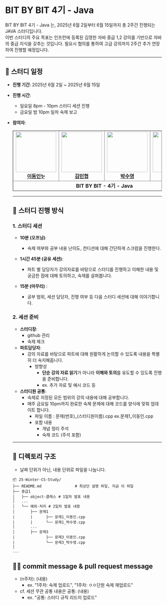 # BIT BY BIT 4기 - Java

BIT BY BIT 4기 - Java 는,
2025년 6월 2일부터 6월 15일까지 총 2주간 진행되는 JAVA 스터디입니다.  
이번 스터디의 주요 목표는 인프런에 등록된 김영한 자바 중급 1,2 강의를 기반으로 자바의 중급 지식을 갖추는 것입니다.
필요시 협의를 통하여 고급 강의까지 2주간 추가 연장하여 진행할 예정입니다.

---

## 📅 스터디 일정

- **진행 기간**: 2025년 6월 2일 ~ 2025년 6월 15일
- **진행 시간**: 
  - 일요일 8pm - 10pm 스터디 세션 진행
  - 금요일 밤 10pm 일차 숙제 보고 
- **참여자**:
  <table style="border: 0.5px solid gray; width: 100%; border-collapse: collapse; text-align: center;">
  <tr>
    <td style="border: 0.5px solid gray;">
      <a href="https://github.com/donginLee">
        <img src="https://avatars.githubusercontent.com/donginLee" width="130px;" alt="">
        <br><b>이동인✨</b>
      </a>
    </td>
    <td style="border: 0.5px solid gray;">
      <a href="https://github.com/gbgreenbravo">
        <img src="https://avatars.githubusercontent.com/gbgreenbravo" width="130px;" alt="">
        <br><b>김민협</b>
      </a>
              <td style="border: 0.5px solid gray;">
      <a href="[https://github.com/qkrtudwkd](https://github.com/qkrtudwkd)">
        <img src="https://avatars.githubusercontent.com/qkrtudwkd" width="130px;" alt="">
        <br><b>박수영</b>
      </a>
    </td>
    </td>
        <td style="border: 0.5px solid gray;">
      <a href="https://github.com/bty41673662">
        <img src="https://avatars.githubusercontent.com/bty41673662" width="130px;" alt="">
        <br><b>배태용</b>
      </a>
    </td>
    
  </tr>
  <tr>
    <td colspan="4" style="border: 0.5px solid gray;"><b>BIT BY BIT - 4기 - Java </b></td>
  </tr>
</table>


---

## 📝 스터디 진행 방식

### 1. 스터디 세션
- **10분 (오프닝)**:
  - 숙제 여부와 공부 내용 난이도, 컨디션에 대해 간단하게 스크럼을 진행한다.
    
- **1시간 45분 (공유 세션)**:
  - 파트 별 담당자가 강의자료를 바탕으로 스터디를 진행하고 이해한 내용 및 궁금한 점에 대해 토의하고, 숙제를 살펴봅니다.  
    
- **15분 (마무리)** :
  - 공부 범위, 세션 담당자, 진행 여부 등 다음 스터디 세션에 대해 이야기합니다.   
  
### 2. 세션 준비
- **스터디장**:
  - github 관리
  - 숙제 체크
- **파트담당자**:  
  - 강의 자료를 바탕으로 파트에 대해 원활하게 논의할 수 있도록 내용을 특별히 더 숙지해옵니다.
      - 방향성
        - **단순 강의 자료 읽기**가 아니라 **이해와 토의**를 유도할 수 있도록 진행을 준비합니다.
        - ex. 추가 자료 및 예시 코드 등
- **스터디원 공통**:
  - 숙제로 지정된 모든 범위의 강의 내용에 대해 공부합니다.
  - 매주 금요일 10pm까지 완료한 숙제 문제에 대해 코드를 양식에 맞춰 업데이트 합니다.
    - 파일 이름 : 문제(번호)_(스터디원이름).cpp ex.문제1_이동인.cpp
    - 포함 내용
      - 개념 정리 주석
      - 숙제 코드 (주석 포함)
---


## 📂 디렉토리 구조

- 날짜 단위가 아닌, 내용 단위로 파일을 나눕니다.

```plaintext
📦 25-Winter-CS-Study/
├── README.md               # 최상단 설명 파일, 지금 이 파일
├── 중급1 
│   ├── object-클래스 # 1일차 발표 내용
│   ...   
│   └── 예외-처리 # 2일차 발표 내용
│       ├── 문제1
|       |      ├── 문제1_이동인.cpp
|       |      └── 문제1_박수영.cpp
|       ...
│       ├── 문제3
|              ├── 문제3_이동인.cpp
|              └── 문제3_박수영.cpp
|
...

```

## 👨‍💻 commit message & pull request message
- (n주차): (내용)
  - ex. "1주차: 숙제 업로드", "1주차: ㅇㅇ단원 숙제 재업로드" 
- cf. 세션 무관 공통 내용은 공통: (내용)
  - ex. "공통: 스터디 규칙 리드미 업로드"
